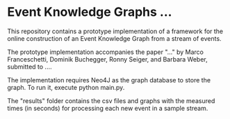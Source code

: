 # Event Knowledge Graphs ...

This repository contains a prototype implementation of a framework for the online construction of an Event Knowledge Graph from a stream of events.

The prototype implementation accompanies the paper "..." by Marco Franceschetti, Dominik Buchegger, Ronny Seiger, and Barbara Weber, submitted to ....

The implementation requires Neo4J as the graph database to store the graph. To run it, execute python main.py.

The "results" folder contains the csv files and graphs with the measured times (in seconds) for processing each new event in a sample stream.
